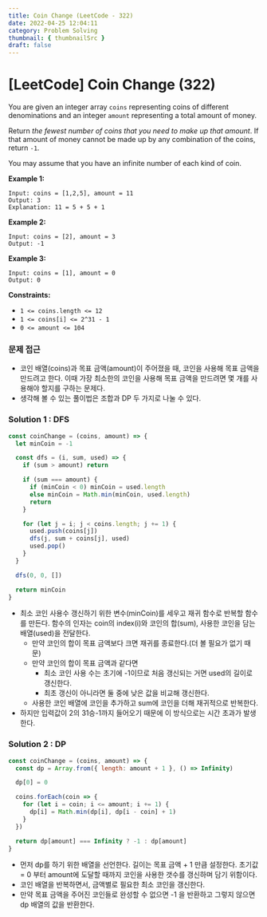 ```yaml
---
title: Coin Change (LeetCode - 322)
date: 2022-04-25 12:04:11
category: Problem Solving
thumbnail: { thumbnailSrc }
draft: false
---
```


# [LeetCode] **Coin Change (322)**

You are given an integer array `coins` representing coins of different denominations and an integer `amount` representing a total amount of money.

Return *the fewest number of coins that you need to make up that amount*. If that amount of money cannot be made up by any combination of the coins, return `-1`.

You may assume that you have an infinite number of each kind of coin.

**Example 1:**

```
Input: coins = [1,2,5], amount = 11
Output: 3
Explanation: 11 = 5 + 5 + 1

```

**Example 2:**

```
Input: coins = [2], amount = 3
Output: -1

```

**Example 3:**

```
Input: coins = [1], amount = 0
Output: 0

```

**Constraints:**

- `1 <= coins.length <= 12`
- `1 <= coins[i] <= 2^31 - 1`
- `0 <= amount <= 104`

### 문제 접근

- 코인 배열(coins)과 목표 금액(amount)이 주어졌을 때, 코인을 사용해 목표 금액을 만드려고 한다. 이때 가장 최소한의 코인을 사용해 목표 금액을 만드려면 몇 개를 사용해야 할지를 구하는 문제다.
- 생각해 볼 수 있는 풀이법은 조합과 DP 두 가지로 나눌 수 있다.

### Solution 1 : DFS

```jsx
const coinChange = (coins, amount) => {
  let minCoin = -1

  const dfs = (i, sum, used) => {
    if (sum > amount) return

    if (sum === amount) {
      if (minCoin < 0) minCoin = used.length
      else minCoin = Math.min(minCoin, used.length)
      return
    }

    for (let j = i; j < coins.length; j += 1) {
      used.push(coins[j])
      dfs(j, sum + coins[j], used)
      used.pop()
    }
  }

  dfs(0, 0, [])

  return minCoin
}
```

- 최소 코인 사용수 갱신하기 위한 변수(minCoin)를 세우고 재귀 함수로 반복할 함수를 만든다. 함수의 인자는 coin의 index(i)와 코인의 합(sum), 사용한 코인을 담는 배열(used)을 전달한다.
  - 만약 코인의 합이 목표 금액보다 크면 재귀를 종료한다.(더 볼 필요가 없기 때문)
  - 만약 코인의 합이 목표 금액과 같다면
    - 최소 코인 사용 수는 초기에 -1이므로 처음 갱신되는 거면 used의 길이로 갱신한다.
    - 최초 갱신이 아니라면 둘 중에 낮은 값을 비교해 갱신한다.
  - 사용한 코인 배열에 코인을 추가하고 sum에 코인을 더해 재귀적으로 반복한다.
- 하지만 입력값이 2의 31승-1까지 들어오기 때문에 이 방식으로는 시간 초과가 발생한다.

### Solution 2 : DP

```jsx
const coinChange = (coins, amount) => {
  const dp = Array.from({ length: amount + 1 }, () => Infinity)

  dp[0] = 0

  coins.forEach(coin => {
    for (let i = coin; i <= amount; i += 1) {
      dp[i] = Math.min(dp[i], dp[i - coin] + 1)
    }
  })

  return dp[amount] === Infinity ? -1 : dp[amount]
}
```

- 먼저 dp를 하기 위한 배열을 선언한다. 길이는 목표 금액 + 1 만큼 설정한다. 초기값 = 0 부터 amount에 도달할 때까지 코인을 사용한 갯수를 갱신하며 담기 위함이다.
- 코인 배열을 반복하면서, 금액별로 필요한 최소 코인을 갱신한다.
- 만약 목표 금액을 주어진 코인들로 완성할 수 없으면 -1 을 반환하고 그렇지 않으면 dp 배열의 값을 반환한다.
